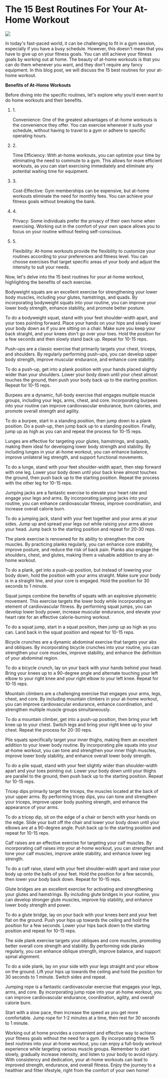 # The 15 Best Routines For Your At-Home Workout

![](https://3134664324-files.gitbook.io/\~/files/v0/b/gitbook-x-prod.appspot.com/o/spaces%2FvvLv2WOJ6NR58qdXqSXM%2Fuploads%2FXNvzNdbYGqq5ErKKh6JF%2F0.png?alt=media)

In today's fast-paced world, it can be challenging to fit in a gym session, especially if you have a busy schedule. However, this doesn't mean that you have to give up on your fitness goals. You can still achieve your fitness goals by working out at home. The beauty of at-home workouts is that you can do them whenever you want, and they don't require any fancy equipment. In this blog post, we will discuss the 15 best routines for your at-home workout.

**Benefits of At-Home Workouts**

Before diving into the specific routines, let's explore why you’d even want to do home workouts and their benefits.

1.  1\.

    Convenience: One of the greatest advantages of at-home workouts is the convenience they offer. You can exercise whenever it suits your schedule, without having to travel to a gym or adhere to specific operating hours.
2.  2\.

    Time Efficiency: With at-home workouts, you can optimize your time by eliminating the need to commute to a gym. This allows for more efficient workouts, as you can start exercising immediately and eliminate any potential waiting time for equipment.
3.  3\.

    Cost-Effective: Gym memberships can be expensive, but at-home workouts eliminate the need for monthly fees. You can achieve your fitness goals without breaking the bank.
4.  4\.

    Privacy: Some individuals prefer the privacy of their own home when exercising. Working out in the comfort of your own space allows you to focus on your routine without feeling self-conscious.
5.  5\.

    Flexibility: At-home workouts provide the flexibility to customize your routines according to your preferences and fitness level. You can choose exercises that target specific areas of your body and adjust the intensity to suit your needs.

Now, let's delve into the 15 best routines for your at-home workout, highlighting the benefits of each exercise.

Bodyweight squats are an excellent exercise for strengthening your lower body muscles, including your glutes, hamstrings, and quads. By incorporating bodyweight squats into your routine, you can improve your lower body strength, enhance stability, and promote better posture.

To do a bodyweight squat, stand with your feet shoulder-width apart, and your toes pointing forward. Place your hands on your hips and slowly lower your body down as if you are sitting on a chair. Make sure you keep your back straight, and your knees don't go over your toes. Hold the position for a few seconds and then slowly stand back up. Repeat for 10-15 reps.

Push-ups are a classic exercise that primarily targets your chest, triceps, and shoulders. By regularly performing push-ups, you can develop upper body strength, improve muscular endurance, and enhance core stability.

To do a push-up, get into a plank position with your hands placed slightly wider than your shoulders. Lower your body down until your chest almost touches the ground, then push your body back up to the starting position. Repeat for 10-15 reps.

Burpees are a dynamic, full-body exercise that engages multiple muscle groups, including your legs, arms, chest, and core. Incorporating burpees into your routine can improve cardiovascular endurance, burn calories, and promote overall strength and agility.

To do a burpee, start in a standing position, then jump down to a plank position. Do a push-up, then jump back up to a standing position. Finally, jump up as high as you can and repeat the process for 10-15 reps.

Lunges are effective for targeting your glutes, hamstrings, and quads, making them ideal for developing lower body strength and stability. By including lunges in your at-home workout, you can enhance balance, improve unilateral leg strength, and support functional movements.

To do a lunge, stand with your feet shoulder-width apart, then step forward with one leg. Lower your body down until your back knee almost touches the ground, then push back up to the starting position. Repeat the process with the other leg for 10-15 reps.

Jumping jacks are a fantastic exercise to elevate your heart rate and engage your legs and arms. By incorporating jumping jacks into your routine, you can enhance cardiovascular fitness, improve coordination, and increase overall calorie burn.

To do a jumping jack, stand with your feet together and your arms at your sides. Jump up and spread your legs out while raising your arms above your head. Jump back to the starting position and repeat for 20-30 reps.

The plank exercise is renowned for its ability to strengthen the core muscles. By practicing planks regularly, you can enhance core stability, improve posture, and reduce the risk of back pain. Planks also engage the shoulders, chest, and glutes, making them a valuable addition to any at-home workout.

To do a plank, get into a push-up position, but instead of lowering your body down, hold the position with your arms straight. Make sure your body is in a straight line, and your core is engaged. Hold the position for 30 seconds to 1 minute.

Squat jumps combine the benefits of squats with an explosive plyometric movement. This exercise targets the lower body while incorporating an element of cardiovascular fitness. By performing squat jumps, you can develop lower body power, increase muscular endurance, and elevate your heart rate for an effective calorie-burning workout.

To do a squat jump, start in a squat position, then jump up as high as you can. Land back in the squat position and repeat for 10-15 reps.

Bicycle crunches are a dynamic abdominal exercise that targets your abs and obliques. By incorporating bicycle crunches into your routine, you can strengthen your core muscles, improve stability, and enhance the definition of your abdominal region.

To do a bicycle crunch, lay on your back with your hands behind your head. Bring your knees up to a 90-degree angle and alternate touching your left elbow to your right knee and your right elbow to your left knee. Repeat for 10-15 reps.

Mountain climbers are a challenging exercise that engages your arms, legs, chest, and core. By including mountain climbers in your at-home workout, you can improve cardiovascular endurance, enhance coordination, and strengthen multiple muscle groups simultaneously.

To do a mountain climber, get into a push-up position, then bring your left knee up to your chest. Switch legs and bring your right knee up to your chest. Repeat the process for 20-30 reps.

Plie squats specifically target your inner thighs, making them an excellent addition to your lower body routine. By incorporating plie squats into your at-home workout, you can tone and strengthen your inner thigh muscles, improve lower body stability, and enhance overall lower body strength.

To do a plie squat, stand with your feet slightly wider than shoulder-width apart and your toes pointing out. Lower your body down until your thighs are parallel to the ground, then push back up to the starting position. Repeat for 10-15 reps.

Tricep dips primarily target the triceps, the muscles located at the back of your upper arms. By performing tricep dips, you can tone and strengthen your triceps, improve upper body pushing strength, and enhance the appearance of your arms.

To do a tricep dip, sit on the edge of a chair or bench with your hands on the edge. Slide your butt off the chair and lower your body down until your elbows are at a 90-degree angle. Push back up to the starting position and repeat for 10-15 reps.

Calf raises are an effective exercise for targeting your calf muscles. By incorporating calf raises into your at-home workout, you can strengthen and tone your calf muscles, improve ankle stability, and enhance lower leg strength.

To do a calf raise, stand with your feet shoulder-width apart and raise your body up onto the balls of your feet. Hold the position for a few seconds, then lower your body back down. Repeat for 10-15 reps.

Glute bridges are an excellent exercise for activating and strengthening your glutes and hamstrings. By including glute bridges in your routine, you can develop stronger glute muscles, improve hip stability, and enhance lower body strength and power.

To do a glute bridge, lay on your back with your knees bent and your feet flat on the ground. Push your hips up towards the ceiling and hold the position for a few seconds. Lower your hips back down to the starting position and repeat for 10-15 reps.

The side plank exercise targets your obliques and core muscles, promoting better overall core strength and stability. By performing side planks regularly, you can enhance oblique strength, improve balance, and support spinal alignment.

To do a side plank, lay on your side with your legs straight and your elbow on the ground. Lift your hips up towards the ceiling and hold the position for 30 seconds to 1 minute. Switch sides and repeat.

Jumping rope is a fantastic cardiovascular exercise that engages your legs, arms, and core. By incorporating jump rope into your at-home workout, you can improve cardiovascular endurance, coordination, agility, and overall calorie burn.

Start with a slow pace, then increase the speed as you get more comfortable. Jump rope for 1-2 minutes at a time, then rest for 30 seconds to 1 minute.

Working out at home provides a convenient and effective way to achieve your fitness goals without the need for a gym. By incorporating these 15 best routines into your at-home workout, you can enjoy a full-body workout experience while targeting various muscle groups. Remember to start slowly, gradually increase intensity, and listen to your body to avoid injury. With consistency and dedication, your at-home workouts can lead to improved strength, endurance, and overall fitness. Enjoy the journey to a healthier and fitter lifestyle, right from the comfort of your own home!
